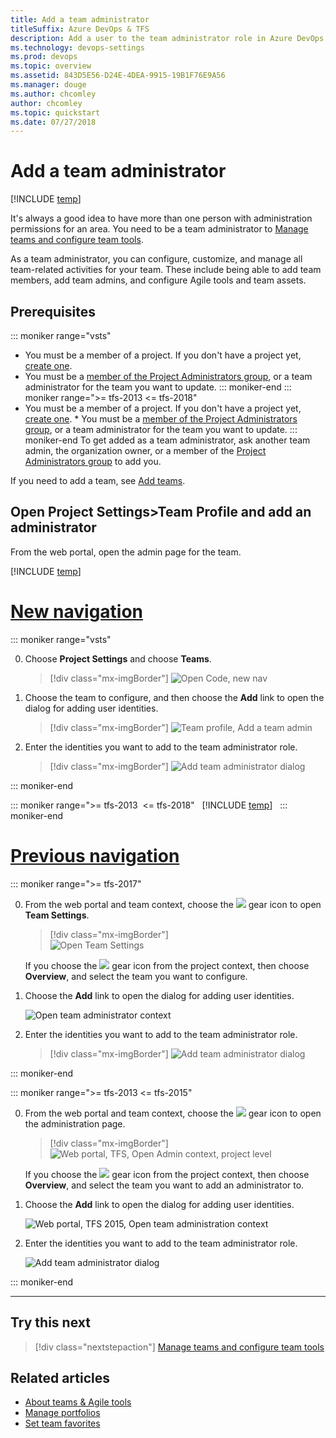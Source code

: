 ```yaml
---
title: Add a team administrator 
titleSuffix: Azure DevOps & TFS
description: Add a user to the team administrator role in Azure DevOps Services & Team Foundation Server   
ms.technology: devops-settings
ms.prod: devops
ms.topic: overview
ms.assetid: 843D5E56-D24E-4DEA-9915-19B1F76E9A56
ms.manager: douge
ms.author: chcomley
author: chcomley
ms.topic: quickstart
ms.date: 07/27/2018
---
```


# Add a team administrator 

[!INCLUDE [temp](../../_shared/version-vsts-tfs-all-versions.md)]


<a id="add-team-admin">  </a>  

It's always a good idea to have more than one person with administration permissions for an area. You need to be a team administrator to [Manage teams and configure team tools](manage-teams.md). 

As a team administrator, you can configure, customize, and manage all team-related activities for your team. These include being able to add team members, add team admins, and configure Agile tools and team assets. 


<a name="permissions"></a>
## Prerequisites

::: moniker range="vsts"
* You must be a member of a project. If you don't have a project yet, [create one](../projects/create-project.md). 
* You must be a [member of the Project Administrators group](../security/set-project-collection-level-permissions.md), or a team administrator for the team you want to update. 
::: moniker-end
::: moniker range=">= tfs-2013 <= tfs-2018"
* You must be a member of a project. If you don't have a project yet, [create one](../projects/create-project.md). * You must be a [member of the Project Administrators group](../security/set-project-collection-level-permissions.md), or a team administrator for the team you want to update. 
::: moniker-end
To get added as a team administrator, ask another team admin, the organization owner, or a member of the [Project Administrators group](../security/set-project-collection-level-permissions.md) to add you.  

If you need to add a team, see [Add teams](add-teams.md).

<a id="open-admin-context">  </a>
## Open Project Settings>Team Profile and add an administrator

From the web portal, open the admin page for the team. 

[!INCLUDE [temp](../../_shared/new-navigation.md)]  


# [New navigation](#tab/new-nav)

::: moniker range="vsts"  

0. Choose **Project Settings** and choose **Teams**. 

	> [!div class="mx-imgBorder"]
	> ![Open Code, new nav](_img/add-team/open-project-settings-teams-new-nav.png) 

0. Choose the team to configure, and then choose the **Add** link to open the dialog for adding user identities. 

	> [!div class="mx-imgBorder"]
	> ![Team profile, Add a team admin](_img/add-team-admin/team-profile-choose-add-admin.png)  

0. Enter the identities you want to add to the team administrator role.     
	    
	> [!div class="mx-imgBorder"]
	> ![Add team administrator dialog](_img/add-team-admin/add-team-admin-dialog.png)
   
::: moniker-end  

::: moniker range=">= tfs-2013  <= tfs-2018"  
[!INCLUDE [temp](../../_shared/new-navigation-not-supported.md)]  
::: moniker-end  


# [Previous navigation](#tab/previous-nav)

::: moniker range=">= tfs-2017"  

0. From the web portal and team context, choose the ![ ](../../_img/icons/gear_icon.png) gear icon to open **Team Settings**.

	> [!div class="mx-imgBorder"]  
	> ![Open Team Settings](_img/add-team-admin/open-team-settings-horz.png)

	If you choose the ![ ](../../_img/icons/gear_icon.png) gear icon from the project context, then choose **Overview**, and select the team you want to configure.   

0. Choose the **Add** link to open the dialog for adding user identities.  

	![Open team administrator context](_img/add-team/admin-link.png)  
   
0. Enter the identities you want to add to the team administrator role.   

	> [!div class="mx-imgBorder"]
	> ![Add team administrator dialog](_img/add-team-admin/add-team-admin-dialog.png)
   
::: moniker-end     


::: moniker range=">= tfs-2013 <= tfs-2015"  

0. From the web portal and team context, choose the ![ ](../../_img/icons/gear_icon.png) gear icon to open the administration page.

	> [!div class="mx-imgBorder"]  
	> ![Web portal, TFS, Open Admin context, project level](../../_shared/_img/settings/open-admin-page-tfs2015.png)

	If you choose the ![ ](../../_img/icons/gear_icon.png) gear icon from the project context, then choose **Overview**, and select the team you want to add an administrator to.   

0. Choose the **Add** link to open the dialog for adding user identities.    
  
	![Web portal, TFS 2015, Open team administration context](_img/add-team/add-account-as-team-admin.png)

0. Enter the identities you want to add to the team administrator role.     

	![Add team administrator dialog](_img/add-team/team-admin-dialog.png)    
	
::: moniker-end  

---   

## Try this next  

> [!div class="nextstepaction"]
> [Manage teams and configure team tools](manage-teams.md) 

## Related articles

- [About teams & Agile tools](../../organizations/settings/about-teams-and-settings.md)
- [Manage portfolios](../../boards/plans/portfolio-management.md)
- [Set team favorites](../../project/navigation/set-favorites.md) 